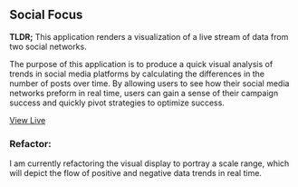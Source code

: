 ## Social Focus

**TLDR;** This application renders a visualization of a live stream of data from two social networks.

The purpose of this application is to produce a quick visual analysis of trends in social media platforms by calculating the differences in the number of posts over time. By allowing users to see how their social media networks preform in real time, users can gain a sense of their campaign success and quickly pivot strategies to optimize success.

[View Live](http://elvece.github.io/social-focus/)


### Refactor:
I am currently refactoring the visual display to portray a scale range, which will depict the flow of positive and negative data trends in real time.
